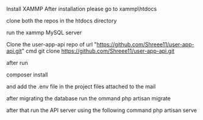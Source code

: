 Install XAMMP 
After installation please go to xammp\htdocs

clone both the repos in the htdocs directory

run the xammp MySQL server 

Clone the user-app-api repo of url "https://github.com/Shreee11/user-app-api.git"
cmd
git clone https://github.com/Shreee11/user-app-api.git

after run

composer install

and add the .env file in the project files attached to the mail

after migrating the database run the ommand 
php artisan migrate

after that run the API server using the following command
php artisan serve


